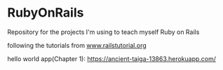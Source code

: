 # RubyOnRails
Repository for the projects I'm using to teach myself Ruby on Rails

following the tutorials from www.railstutorial.org

hello world app(Chapter 1): https://ancient-taiga-13863.herokuapp.com/
